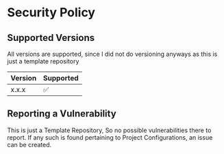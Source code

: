 # Security Policy

## Supported Versions

All versions are supported, since I did not do versioning anyways as this is just a template repository

| Version | Supported          |
| ------- | ------------------ |
| x.x.x   | :white_check_mark: |

## Reporting a Vulnerability

This is just a Template Repository, So no possible vulnerabilities there to report.
If any such is found pertaining to Project Configurations, an issue can be created.
